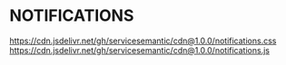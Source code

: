 # NOTIFICATIONS

https://cdn.jsdelivr.net/gh/servicesemantic/cdn@1.0.0/notifications.css
https://cdn.jsdelivr.net/gh/servicesemantic/cdn@1.0.0/notifications.js

